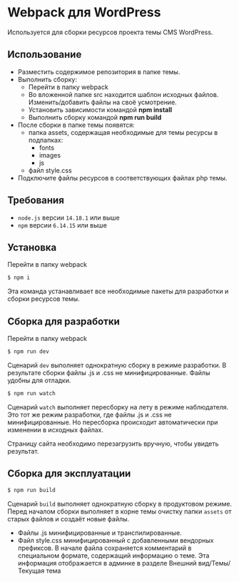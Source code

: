 # Webpack для WordPress

Используется для сборки ресурсов проекта темы CMS WordPress.
## Использование
* Разместить содержимое репозитория в папке темы.
* Выполнить сборку:
  * Перейти в папку webpack
  * Во вложенной папке src находится шаблон исходных файлов. Изменить/добавить файлы на своё усмотрение.
  * Установить зависимости командой **npm install**
  * Выполнить сборку командой **npm run build**
* После сборки в папке темы появятся:
  * папка assets, содержащая необходимые для темы ресурсы в подпапках:
    * fonts
    * images
    * js
  * файл style.css
* Подключите файлы ресурсов в соответствующих файлах php темы.

## Требования

* `node.js` версии `14.18.1` или выше
* `npm` версии `6.14.15` или выше

## Установка
Перейти в папку webpack
```bash
$ npm i
```

Эта команда устанавливает все необходимые пакеты для разработки и сборки ресурсов темы.

## Сборка для разработки
Перейти в папку webpack
```bash
$ npm run dev
```
 Сценарий `dev` выполняет однократную сборку в режиме разработки. В результате сборки файлы .js и .css не минифицированные. Файлы удобны для отладки.
```bash
$ npm run watch
```
Сценарий `watch` выполняет пересборку на лету в режиме наблюдателя. Это тот же режим разработки, где файлы .js и .css не минифицированные. Но пересборка происходит автоматически при изменении в исходных файлах.

Страницу сайта необходимо перезагрузить вручную, чтобы увидеть результат.

## Сборка для эксплуатации
```bash
$ npm run build
```
Сценарий `build` выполняет однократную сборку в продуктовом режиме. Перед началом сборки выполняет в корне темы очистку папки `assets` от старых файлов и создаёт новые файлы.
* Файлы .js минифицированные и транспилированные.
* Файл style.css минифицированный с добавленными вендорных префиксов. В начале файла сохраняется комментарий в специальном формате, содержащий информацию о теме. Эта информация отображается в админке в разделе Внешний вид/Темы/Текущая тема
